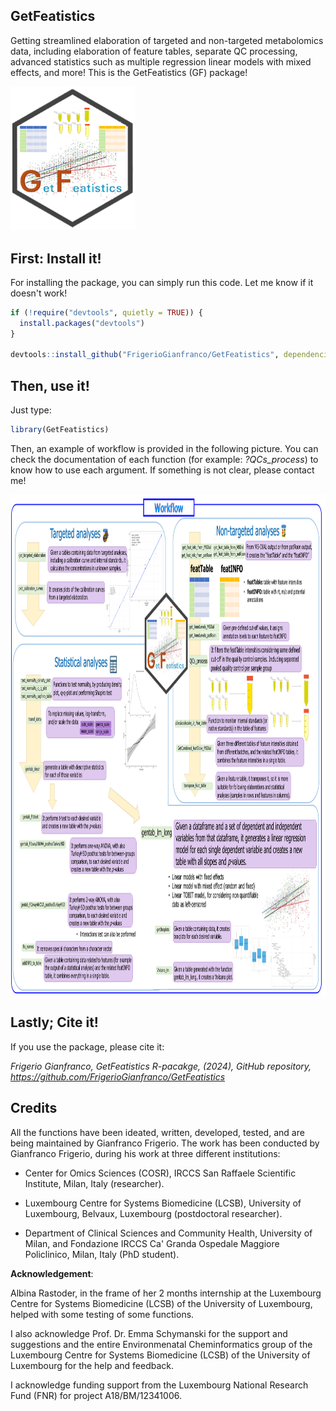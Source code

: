 ## GetFeatistics

Getting streamlined elaboration of targeted and non-targeted metabolomics data, including elaboration of feature tables, separate QC processing, advanced statistics such as multiple regression linear models with mixed effects, and more! This is the GetFeatistics (GF) package!

<img src="images/GetFeatisitcs_logoGF.png" width="200">

## First: Install it!

For installing the package, you can simply run this code. Let me know if it doesn't work!

```r
if (!require("devtools", quietly = TRUE)) {  
  install.packages("devtools")
}

devtools::install_github("FrigerioGianfranco/GetFeatistics", dependencies = TRUE)
```

## Then, use it!

Just type:
```r
library(GetFeatistics)
```

Then, an example of workflow is provided in the following picture. You can check the documentation of each function (for example: _?QCs_process_) to know how to use each argument. If something is not clear, please contact me!

<img src="images/GetFeatisitcs_workflowGF.png" height="800">


## Lastly; Cite it!

If you use the package, please cite it:

_Frigerio Gianfranco, GetFeatistics R-pacakge, (2024), GitHub repository, https://github.com/FrigerioGianfranco/GetFeatistics_



## Credits

All the functions have been ideated, written, developed, tested, and are being maintained by Gianfranco Frigerio.
The work has been conducted by Gianfranco Frigerio, during his work at three different institutions:

- Center for Omics Sciences (COSR), IRCCS San Raffaele Scientific Institute, Milan, Italy (researcher).

- Luxembourg Centre for Systems Biomedicine (LCSB), University of Luxembourg, Belvaux, Luxembourg (postdoctoral researcher).

- Department of Clinical Sciences and Community Health, University of Milan, and Fondazione IRCCS Ca' Granda Ospedale Maggiore Policlinico, Milan, Italy (PhD student).


**Acknowledgement**:

Albina Rastoder, in the frame of her 2 months internship at the Luxembourg Centre for Systems Biomedicine (LCSB) of the University of Luxembourg, helped with some testing of some functions.

I also acknowledge Prof. Dr. Emma Schymanski for the support and suggestions and the entire Environmenatal Cheminformatics group of the Luxembourg Centre for Systems Biomedicine (LCSB) of the University of Luxembourg for the help and feedback.

I acknowledge funding support from the Luxembourg National Research Fund (FNR) for project A18/BM/12341006.

